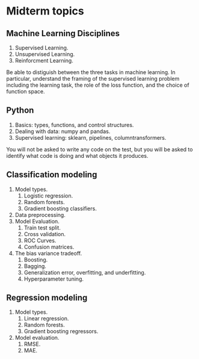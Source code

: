 # Midterm topics

## Machine Learning Disciplines

1. Supervised Learning.
2. Unsupervised Learning.
3. Reinforcment Learning.

Be able to distiguish between the three tasks in machine learning. In particular, understand the framing of the supervised learning problem including the learning task, the role of the loss function, and the choice of function space.

## Python

1. Basics: types, functions, and control structures.
2. Dealing with data: numpy and pandas.
3. Supervised learning: sklearn, pipelines, columntransformers.

You will not be asked to write any code on the test, but you will be asked to identify what code is doing and what objects it produces.

## Classification modeling

1. Model types.
	1. Logistic regression.
	2. Random forests.
	3. Gradient boosting classifiers.
2. Data preprocessing.
3. Model Evaluation.
	1. Train test split.
	2. Cross validation.
	3. ROC Curves.
	4. Confusion matrices.
4. The bias variance tradeoff.
	1. Boosting.
	2. Bagging.
	3. Generalization error, overfitting, and underfitting.
	4. Hyperparameter tuning.

## Regression modeling

1. Model types.
	1. Linear regression.
	2. Random forests.
	3. Gradient boosting regressors.
2. Model evaluation.
	1. RMSE.
	2. MAE.
